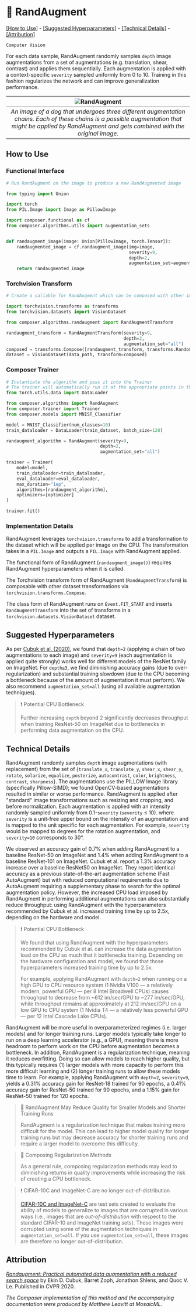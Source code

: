 # 🎲 RandAugment

[\[How to Use\]](#how-to-use) - [\[Suggested Hyperparameters\]](#suggested-hyperparameters) - [\[Technical Details\]](#technical-details) - [\[Attribution\]](#attribution)

`Computer Vision`

For each data sample, RandAugment randomly samples `depth` image augmentations from a set of augmentations (e.g. translation, shear, contrast) and applies them sequentially.
Each augmentation is applied with a context-specific `severity` sampled uniformly from 0 to 10.
Training in this fashion regularizes the network and can improve generalization performance.

| ![RandAugment](https://storage.googleapis.com/docs.mosaicml.com/images/methods/rand_augment.jpg) |
|:--:|
|*An image of a dog that undergoes three different augmentation chains. Each of these chains is a possible augmentation that might be applied by RandAugment and gets combined with the original image.*|

## How to Use

### Functional Interface

```python
# Run RandAugment on the image to produce a new RandAugmented image

from typing import Union

import torch
from PIL.Image import Image as PillowImage

import composer.functional as cf
from composer.algorithms.utils import augmentation_sets


def randaugment_image(image: Union[PillowImage, torch.Tensor]):
    randaugmented_image = cf.randaugment_image(img=image,
                                               severity=9,
                                               depth=2,
                                               augmentation_set=augmentation_sets["all"])
    return randaugmented_image
```

### Torchvision Transform

<!--pytest-codeblocks:skip-->
```python
# Create a callable for RandAugment which can be composed with other image augmentations

import torchvision.transforms as transforms
from torchvision.datasets import VisionDataset

from composer.algorithms.randaugment import RandAugmentTransform 

randaugment_transform = RandAugmentTransform(severity=9,
                                             depth=2,
                                             augmentation_set="all")
composed = transforms.Compose([randaugment_transform, transforms.RandomHorizontalFlip()])
dataset = VisionDataset(data_path, transform=composed)
```

### Composer Trainer

<!--pytest-codeblocks:custom-mark(pytest.mark.gpu)-->
```python
# Instantiate the algorithm and pass it into the Trainer
# The trainer will automatically run it at the appropriate points in the training loop
from torch.utils.data import DataLoader

from composer.algorithms import RandAugment
from composer.trainer import Trainer
from composer.models import MNIST_Classifier

model = MNIST_Classifier(num_classes=10)
train_dataloader = DataLoader(train_dataset, batch_size=128)

randaugment_algorithm = RandAugment(severity=9, 
                                    depth=2,
                                    augmentation_set="all")

trainer = Trainer(
    model=model,
    train_dataloader=train_dataloader,
    eval_dataloader=eval_dataloader,
    max_duration="1ep",
    algorithms=[randaugment_algorithm],
    optimizers=[optimizer]
)

trainer.fit()
```

### Implementation Details

RandAugment leverages `torchvision.transforms` to add a transformation to the dataset which will be applied per image on the CPU. The transformation takes in a `PIL.Image` and outputs a `PIL.Image` with RandAugment applied.

The functional form of RandAugment (`randaugment_image()`) requires RandAugment hyperparameters when it is called.

The Torchvision transform form of RandAugment (`RandAugmentTransform`) is composable with other dataset transformations via `torchvision.transforms.Compose`.

The class form of RandAugment runs on `Event.FIT_START` and inserts `RandAugmentTransform` into the set of transforms in a `torchvision.datasets.VisionDataset` dataset.

## Suggested Hyperparameters

As per [Cubuk et al. (2020)](https://openaccess.thecvf.com/content_CVPRW_2020/html/w40/Cubuk_Randaugment_Practical_Automated_Data_Augmentation_With_a_Reduced_Search_Space_CVPRW_2020_paper.html), we found that `depth=2` (applying a chain of two augmentations to each image) and `severity=9` (each augmentation is applied quite strongly) works well for different models of the ResNet family on ImageNet. For `depth≥3`, we find diminishing accuracy gains (due to over-regularization) and substantial training slowdown (due to the CPU becoming a bottleneck because of the amount of augmentation it must perform). We also recommend `augmentation_set=all` (using all available augmentation techniques).

> ❗ Potential CPU Bottleneck
> 
> Further increasing `depth` beyond 2 significantly decreases throughput when training ResNet-50 on ImageNet due to bottlenecks in performing data augmentation on the CPU.

## Technical Details

RandAugment randomly samples `depth` image augmentations (with replacement) from the set of {`translate_x`, `translate_y`, `shear_x`, `shear_y`, `rotate`, `solarize`, `equalize`, `posterize`, `autocontrast`, `color`, `brightness`, `contrast`, `sharpness`}.
The augmentations use the PILLOW Image library (specifically Pillow-SIMD); we found OpenCV-based augmentations resulted in similar or worse performance.
RandAugment is applied after "standard" image transformations such as resizing and cropping, and before normalization.
Each augmentation is applied with an intensity randomly sampled uniformly from 0.1-`severity` (`severity` ≤ 10). where `severity` is a unit-free upper bound on the intensity of an augmentation and is mapped to the unit specific for each augmentation. For example, `severity` would be mapped to degrees for the rotation augmentation, and `severity=10` corresponds to 30°.

We observed an accuracy gain of 0.7% when adding RandAugment to a baseline ResNet-50 on ImageNet and 1.4% when adding RandAugment to a baseline ResNet-101 on ImageNet.
Cubuk et al. report a 1.3% accuracy increase over a baseline ResNet50 on ImageNet. They report identical accuracy as a previous state-of-the-art augmentation scheme (Fast AutoAugment) but with reduced computational requirements due to AutoAugment requiring a supplementary phase to search for the optimal augmentation policy.
However, the increased CPU load imposed by RandAugment in performing additional augmentations can also substantially reduce throughput: using RandAugment with the hyperparameters recommended by Cubuk et al. increased training time by up to 2.5x, depending on the hardware and model.

> ❗ Potential CPU Bottleneck
> 
> We found that using RandAugment with the hyperparameters recommended by Cubuk et al. can increase the data augmentation load on the CPU so much that it bottlenecks training.
> Depending on the hardware configuration and model, we found that those hyperparameters increased training time by up to 2.5x.
> 
> For example, applying RandAugment with `depth=2` when running on a high GPU to CPU resource system (1 Nvidia V100 — a relatively modern, powerful GPU — per 8 Intel Broadwell CPUs) causes throughput to decrease from ~612 im/sec/GPU to ~277 im/sec/GPU, while throughput remains at approximately at 212 im/sec/GPU on a low GPU to CPU system (1 Nvidia T4 — a relatively less powerful GPU — per 12 Intel Cascade Lake CPUs).

RandAugment will be more useful in overparameterized regimes (i.e. larger models) and for longer training runs.
Larger models typically take longer to run on a deep learning accelerator (e.g., a GPU), meaning there is more headroom to perform work on the CPU before augmentation becomes a bottleneck.
In addition, RandAugment is a regularization technique, meaning it reduces overfitting.
Doing so can allow models to reach higher quality, but this typically requires (1) larger models with more capacity to perform this more difficult learning and (2) longer training runs to allow these models time to learn.
For example, applying RandAugment with `depth=2`, `severity=9`, yields a 0.31% accuracy gain for ResNet-18 trained for 90 epochs, a 0.41% accuracy gain for ResNet-50 trained for 90 epochs, and a 1.15% gain for ResNet-50 trained for 120 epochs.

> 🚧 RandAugment May Reduce Quality for Smaller Models and Shorter Training Runs
> 
> RandAugment is a regularization technique that makes training more difficult for the model.
> This can lead to higher model quality for longer training runs but may decrease accuracy for shorter training runs and require a larger model to overcome this difficulty.

> 🚧 Composing Regularization Methods
>
> As a general rule, composing regularization methods may lead to diminishing returns in quality improvements while increasing the risk of creating a CPU bottleneck.

> ❗ CIFAR-10C and ImageNet-C are no longer out-of-distribution
> 
> [CIFAR-10C and ImageNet-C](https://github.com/hendrycks/robustness) are test sets created to evaluate the ability of models to generalize to images that are corrupted in various ways (i.e., images that are _out-of-distribution_ with respect to the standard CIFAR-10 and ImageNet training sets).
> These images were corrupted using some of the augmentation techniques in `augmentation_set=all`.
> If you use `augmentation_set=all`, these images are therefore no longer out-of-distribution.

## Attribution

[*Randaugment: Practical automated data augmentation with a reduced search space*](https://openaccess.thecvf.com/content_CVPRW_2020/html/w40/Cubuk_Randaugment_Practical_Automated_Data_Augmentation_With_a_Reduced_Search_Space_CVPRW_2020_paper.html) by Ekin D. Cubuk, Barret Zoph, Jonathon Shlens, and Quoc V. Le. Published in CVPR 2020.

*The Composer implementation of this method and the accompanying documentation were produced by Matthew Leavitt at MosaicML.*
